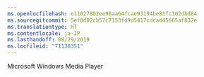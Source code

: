 ```yaml
---
ms.openlocfilehash: e11027802ee98aa64fcae93194be81fc102dbd84
ms.sourcegitcommit: 5ef0d02cb57c7153fd9d5417cdcad45665af832e
ms.translationtype: HT
ms.contentlocale: ja-JP
ms.lasthandoff: 08/29/2019
ms.locfileid: "71138351"
---
```

Microsoft Windows Media Player